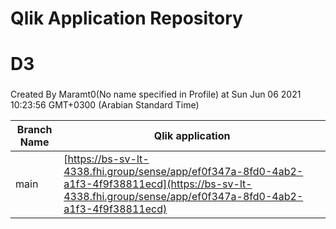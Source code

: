 # Qlik Application Repository 
# D3
### 
Created By Maramt0(No name specified in Profile) at Sun Jun 06 2021 10:23:56 GMT+0300 (Arabian Standard Time)

Branch Name|Qlik application
---|---
main|[https://bs-sv-lt-4338.fhi.group/sense/app/ef0f347a-8fd0-4ab2-a1f3-4f9f38811ecd](https://bs-sv-lt-4338.fhi.group/sense/app/ef0f347a-8fd0-4ab2-a1f3-4f9f38811ecd)